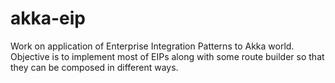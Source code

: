 akka-eip
=========================

Work on application of Enterprise Integration Patterns to Akka world.
Objective is to implement most of EIPs along with some route builder so that they can be composed
in different ways.